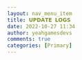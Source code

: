 ```yaml
---
layout: nav_menu_item
title: 𝗨𝗣𝗗𝗔𝗧𝗘 𝗟𝗢𝗚𝗦
date: 2022-10-27 11:34
author: yeahgamesdevs
comments: true
categories: [Primary]
---
```


